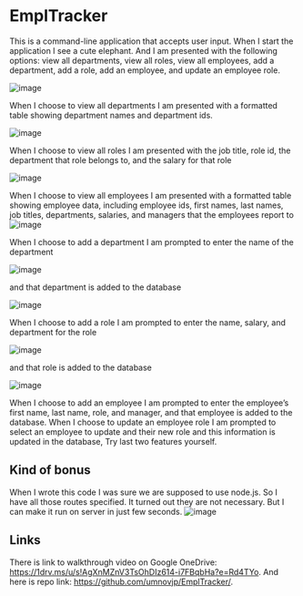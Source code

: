 # EmplTracker
This is a command-line application that accepts user input. When I start the application I see a cute elephant. And I am presented with the following options: view all departments, view all roles, view all employees, add a department, add a role, add an employee, and update an employee role.

![image](https://user-images.githubusercontent.com/88174852/145522293-cd201e61-c5e5-4d54-a191-43c082390e95.png)

When I choose to view all departments I am presented with a formatted table showing department names and department ids.

![image](https://user-images.githubusercontent.com/88174852/145522404-c2a03c56-2bf2-4a55-bd16-ffe224473d27.png)

When I choose to view all roles I am presented with the job title, role id, the department that role belongs to, and the salary for that role

![image](https://user-images.githubusercontent.com/88174852/145522518-1b46d1b7-ef9d-49e2-b19b-27fa54be62d8.png)

When I choose to view all employees I am presented with a formatted table showing employee data, including employee ids, first names, last names, job titles, departments, salaries, and managers that the employees report to
![image](https://user-images.githubusercontent.com/88174852/145522594-c155093e-9e95-498e-a457-7ef7c9b1a0d4.png)

When I choose to add a department I am prompted to enter the name of the department 

![image](https://user-images.githubusercontent.com/88174852/145522778-ab66f318-3caa-423f-b4cd-2b184270483c.png)

and that department is added to the database

![image](https://user-images.githubusercontent.com/88174852/145522845-589af32d-b537-4133-a1ab-1e7518f908c4.png)

When I choose to add a role I am prompted to enter the name, salary, and department for the role

![image](https://user-images.githubusercontent.com/88174852/145523009-254d19fe-b23c-42be-9146-6ad68ba49ac2.png)

and that role is added to the database

![image](https://user-images.githubusercontent.com/88174852/145523095-2e86bd7d-6672-4567-88f6-2be28eb924aa.png)

When I choose to add an employee I am prompted to enter the employee’s first name, last name, role, and manager, and that employee is added to the database. When I choose to update an employee role I am prompted to select an employee to update and their new role and this information is updated in the database, Try last two features yourself. 
## Kind of bonus
When I wrote this code I was sure we are supposed to use node.js. So I have all those routes specified. It turned out they are not necessary. But I can make it run on server in just few seconds. 
![image](https://user-images.githubusercontent.com/88174852/145524093-51525c74-02d8-4d07-b68d-681fcb9b762f.png)

## Links
There is link to walkthrough video on Google OneDrive: https://1drv.ms/u/s!AgXnMZnV3TsOhDIz614-i7FBqbHa?e=Rd4TYo. And here is repo link: https://github.com/umnovjp/EmplTracker/. 
